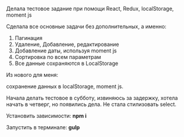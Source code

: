 Делала тестовое задание при помощи React, Redux, localStorage, moment js

Сделала все основные задачи без дополнительных, а именно:
1) Пагинация
2) Удаление, Добавление, редактирование
3) Добавление даты, используя moment js
4) Сортировка по всем параметрам
5) Все данные сохраняются в LocalStorage

<p>Из нового для меня:</p>
<p>cохранение данных в localStorage, moment js.</p> 
Начала делать тестовое в субботу, извиняюсь за задержку, хотела начать в четверг, но появились дела.
Не стала стилизовать select.


<p>Установить зависимости: <strong>npm i</strong></p>
<p>Запустить в терминале: <strong>gulp</strong></p>
